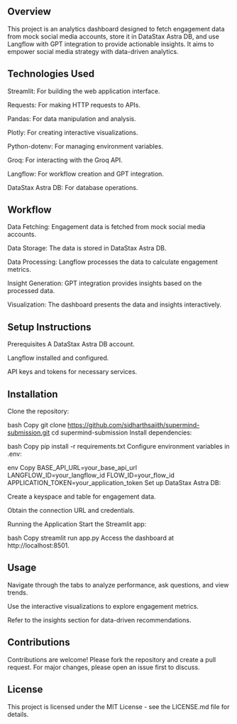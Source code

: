 ## Overview
This project is an analytics dashboard designed to fetch engagement data from mock social media accounts, store it in DataStax Astra DB, and use Langflow with GPT integration to provide actionable insights. It aims to empower social media strategy with data-driven analytics.

## Technologies Used
Streamlit: For building the web application interface.

Requests: For making HTTP requests to APIs.

Pandas: For data manipulation and analysis.

Plotly: For creating interactive visualizations.

Python-dotenv: For managing environment variables.

Groq: For interacting with the Groq API.

Langflow: For workflow creation and GPT integration.

DataStax Astra DB: For database operations.

## Workflow
Data Fetching: Engagement data is fetched from mock social media accounts.

Data Storage: The data is stored in DataStax Astra DB.

Data Processing: Langflow processes the data to calculate engagement metrics.

Insight Generation: GPT integration provides insights based on the processed data.

Visualization: The dashboard presents the data and insights interactively.

## Setup Instructions
Prerequisites
A DataStax Astra DB account.

Langflow installed and configured.

API keys and tokens for necessary services.

## Installation
Clone the repository:

bash
Copy
git clone https://github.com/sidharthsajith/supermind-submission.git
cd supermind-submission
Install dependencies:

bash
Copy
pip install -r requirements.txt
Configure environment variables in .env:

env
Copy
BASE_API_URL=your_base_api_url
LANGFLOW_ID=your_langflow_id
FLOW_ID=your_flow_id
APPLICATION_TOKEN=your_application_token
Set up DataStax Astra DB:

Create a keyspace and table for engagement data.

Obtain the connection URL and credentials.

Running the Application
Start the Streamlit app:

bash
Copy
streamlit run app.py
Access the dashboard at http://localhost:8501.

## Usage
Navigate through the tabs to analyze performance, ask questions, and view trends.

Use the interactive visualizations to explore engagement metrics.

Refer to the insights section for data-driven recommendations.

## Contributions
Contributions are welcome! Please fork the repository and create a pull request. For major changes, please open an issue first to discuss.

## License
This project is licensed under the MIT License - see the LICENSE.md file for details.
